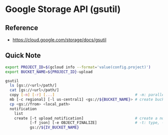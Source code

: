 # Google Storage API (gsutil)



## Reference

* <https://cloud.google.com/storage/docs/gsutil>



## Quick Note

```sh
export PROJECT_ID=$(gcloud info --format='value(config.project)')
export BUCKET_NAME=${PROJECT_ID}-upload
```

```sh
gsutil
  ls [gs://<url>/path/]
  cat [gs://<url>/path/]
  copy [-m] [-r] [...]                                    # -m: parallel
  mb [-c regional] [-l us-central1] <gs://${BUCKET_NAME}> # create buckets
  cp <gs://from> <local_path>
  notification
    list
    create [-t upload_notification]                       # create a notification to pub/sub
           [-f json] [-e OBJECT_FINALIZE]                 # -t: type, -f: format, -e: event
           gs://${IV_BUCKET_NAME}
```

